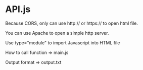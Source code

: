 # API.js

Because CORS, only can use http:// or https:// to open html file.

You can use Apache to open a simple http server.

Use type="module" to import Javascript into HTML file

How to call function => main.js

Output format => output.txt
